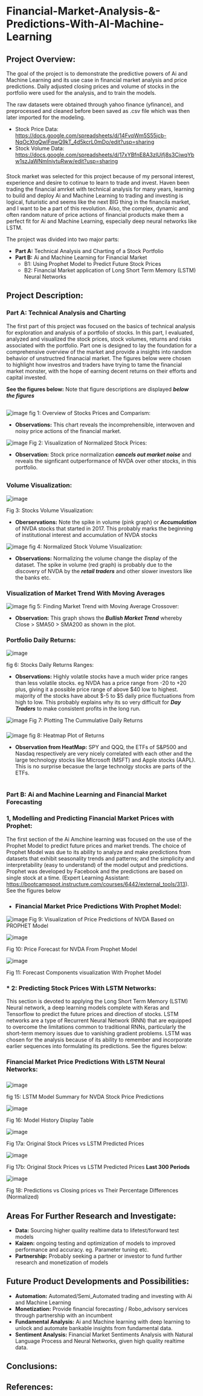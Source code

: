 # Financial-Market-Analysis-&-Predictions-With-AI-Machine-Learning

## **Project Overview:**

The goal of the project is to demonstrate the predictive powers of Ai and Machine Learning and its use case in financial market analysis and price predictions. Daily adjusted closing prices and volume of stocks in the portfolio were used for the analysis, and to train the models.

The raw datasets were obtained through yahoo finance (yfinance), and preprocessed and cleaned before been saved as .csv file which was then later imported for the modeling.
* Stock Price Data: https://docs.google.com/spreadsheets/d/14FvqWm5S55jcb-NqOcXtgQwIFqwQ9kT_4d5kcrL0mDo/edit?usp=sharing
* Stock Volume Data: https://docs.google.com/spreadsheets/d/17xYBfnE8A3zlUifj8s3CjwqYbw1szJaWNmlniytuRww/edit?usp=sharing
###
Stock market was selected for this project because of my personal interest, experience and desire to cotinue to learn to trade and invest. Haven been trading the financial amrket with technical analysis for many years, learning to build and deploy Ai and Machine Learning to trading and investing is logical, futuristic and seems like the next BIG thing in the financila market, and I want to be a part of this revolution. Also, the complex, dynamic and often random nature of price actions of financial products make them a perfect fit for Ai and Machine Learning, especially deep neural networks like LSTM.

The project was divided into two major parts: 
* **Part A:** Technical Analysis and Charting of a Stock Portfolio
* **Part B:** Ai and Machine Learning for Financial Market
    * B1: Using Prophet Model to Predict Future Stock Prices 
    * B2: Financial Market application of Long Short Term Memory (LSTM) Neural Networks

## **Project Description:**

### **Part A: Technical Analysis and Charting**
The first part of this project was focused on the basics of technical analysis for exploration and analysis of a portfolio of stocks. In this part, I evaluated, analyzed and visualized the stock prices, stock volumes, returns and risks associated with the portfolio. Part one is designed to lay the foundation for a comprehensive overview of the market and provide a insights into  random behavior of unstructred finanacial market. The figures below were chosen to highlight how investros and traders have trying to tame the financial market monster, with the hope of earning decent returns on their efforts and capital invested. 

**See the figures below:** Note that figure descriptions are displayed _**below the figures**_ 
##
![image](https://github.com/user-attachments/assets/2a42ed28-96d5-42a2-bb91-2c48f9b54afd)
fig 1: Overview of Stocks Prices and Comparism:
* **Observations:** This chart reveals the incomprehensible, interwoven and noisy price actions of the financial market.

![image](https://github.com/user-attachments/assets/e3a72b15-6143-4f9a-a13d-676c4413381e)
Fig 2: Visualization of Normalized Stock Prices: 
* **Observation:** Stock price normalization _**cancels out market noise**_ and reveals the signficant outperformance of NVDA over other stocks, in this portfolio.
##

### **Volume Visualization:**
![image](https://github.com/user-attachments/assets/78dbf2c8-58e2-4c97-84c3-48cff83754dd)

Fig 3: Stocks Volume Visualization: 
* **Oberservations:**  Note the spike in volume (pink graph) or _**Accumulation**_ of NVDA stocks that started in 2017. This probably marks the beginning of institutional interest and accumulation of NVDA stocks  

![image](https://github.com/user-attachments/assets/739f8577-8620-44b8-a29c-d6a2a2f9a4b9)
fig 4: Normalized Stock Volume Visualization: 
* **Observations:** Normalizing the volume change the display of the dataset. The spike in volume (red graph) is probably due to the discovery of NVDA by the _**retail traders**_ and other slower investors like the banks etc.  

### **Visualization of Market Trend With Moving Averages**
![image](https://github.com/user-attachments/assets/8fe76c2b-9a95-40b6-9d27-31d90bb48763)
fig 5: Finding Market Trend with Moving Average Crossover: 
* **Observation:** This graph shows the _**Bullish Market Trend**_ whereby Close > SMA50 > SMA200 as shown in the plot.

### **Portfolio Daily Returns:**
![image](https://github.com/user-attachments/assets/97c8e6f7-d8db-4d5f-92cf-b56040f06d90)

fig 6: Stocks Daily Returns Ranges:
* **Observations:** Highly volatile stocks have a much wider price ranges than less volatile stocks. eg NVDA has a price range from -20 to +20 plus, giving it a possible price range of above $40 low to highest. majority of the stocks have about $-5 to $5 daily price fluctuations from high to low. This probably explains why its so very difficult for _**Day Traders**_ to make consistent profits in the long run.

![image](https://github.com/user-attachments/assets/e9fda4a0-a50d-4724-ad15-ab7ab82a1619)
Fig 7: Plotting The Cummulative Daily Returns 

###
![image](https://github.com/user-attachments/assets/82c8acb5-6ea4-4d9a-ace7-8cb1f0ca9b38)
fig 8: Heatmap Plot of Returns
* **Observation from HeatMap:** SPY and QQQ, the ETFs of S&P500 and Nasdaq respectively are very nicely correlated with each other and the large technology stocks like MIcrosoft (MSFT) and Apple stocks (AAPL). This is no surprise becasue the large technolgy stocks are parts of the ETFs.
#

### **Part B: Ai and Machine Learning and Financial Market Forecasting**
###
### **1, Modelling and Predicting Financial Market Prices with Prophet:**
The first section of the Ai Amchine learning was focused on the use of the Prophet Model to predict future prices and market trends.
The choice of Prophet Model was due to its ability to analyze and make predictions from datasets that exhibit seasonality trends and patterns; and the simplicity and interpretability (easy to understand) of the model output and predictions. Prophet was developed by Facebook and the predictions are based on single stock at a time.
(Expert Learning Assistant: https://bootcampspot.instructure.com/courses/6442/external_tools/313). See the figures below

* ### **Financial Market Price Predictions With Prophet Model:**
![image](https://github.com/user-attachments/assets/b49b8a5c-f1c2-421a-b5ce-5ac29e3550f9)
Fig 9: Visualization of Price Predictions of NVDA Based on PROPHET Model

![image](https://github.com/user-attachments/assets/0ec53bb5-4ac5-4809-be51-30849227151f)

Fig 10: Price Forecast for NVDA From Prophet Model  

![image](https://github.com/user-attachments/assets/36fd11d1-653c-48a0-9b01-a647f2e3c3d4)

Fig 11: Forecast Components visualization With Prophet Model
###

### * **2: Predicting Stock Prices With LSTM Networks:**
This section is devoted to applying the Long Short Term Memory (LSTM) Neural network, a deep learning models complete with Keras and Tensorflow to predict the future prices and direction of stocks. LSTM networks are a type of Recurrent Neural Network (RNN) that are equipped to overcome the limitations common to traditional RNNs, particularly the short-term memory issues due to vanishing gradient problems. LSTM was chosen for the analysis because of its ability to remember and incorporate earlier sequences into formulating its predictions. See the figures below:


### **Financial Market Price Predictions With LSTM Neural Networks:**
###
![image](https://github.com/user-attachments/assets/61e3a609-74b0-4f3f-ac0c-ff22348fd6db)

fig 15: LSTM Model Summary for NVDA Stock Price Predictions

![image](https://github.com/user-attachments/assets/c1d22d35-d7a3-4691-81ce-3f6243cf4891)

Fig 16: Model History Display Table

![image](https://github.com/user-attachments/assets/e0f97eeb-c208-4a4a-8618-9585d6847827)

Fig 17a: Original Stock Prices vs LSTM Predicted Prices

![image](https://github.com/user-attachments/assets/fcf9b53f-a8bf-45df-a598-3e7adf50719f)

Fig 17b: Original Stock Prices vs LSTM Predicted Prices **Last 300 Periods**

![image](https://github.com/user-attachments/assets/8907dec2-7e06-4a6a-86a4-c20bf60adb5c)

Fig 18: Predictions vs Closing prices vs Their Percentage Differences (Normalized)
##

## **Areas For Further Research and Investigate:** 
* **Data:** Sourcing higher quality realtime data to lifetest/forward test models
* **Kaizen:** ongoing testing and optimization of models to improved performance and accuracy. eg. Parameter tuning etc.
* **Partnership:** Probably seeking a partner or investor to fund further research and monetization of models 

## **Future Product Developments and Possibilities:**
* **Automation:** Automated/Semi_Automated trading and investing with Ai and Machine Learning
* **Monetization:**  Provide financial forecasting / Robo_advisory services through partnership with an incumbent
* **Fundamental Analysis:**  Ai and Machine learning with deep learning to unlock and automate bankable insights from fundamental data. 
* **Sentiment Analysis:** Financial Market Sentiments Analysis with Natural Language Process and Neural Networks, given high quality realtime data. 
 
## **Conclusions:**



## **References:**
